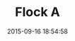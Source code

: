 ---
layout: lab-single.hbs
title: Flock A
date: 2015-09-16 18:54:58
description: Flock of birds that fly towards geolocation of seismic data in Colombia. Experimenting with hand drawn sprites and particle system (1555, 1 per victim of terrorist attacks in Colombia from 1988-2012 based on CMH).
image: https://farm6.staticflickr.com/5806/21471223771_f9d4ee3a45_b.jpg
thumb: https://farm6.staticflickr.com/5806/21471223771_f9d4ee3a45.jpg
tags:
  - dataset-cmh
  - dataset-ingeominas
categories:
  -
scripts:
  - Functions
---